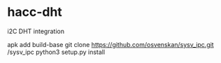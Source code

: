 # hacc-dht
i2C DHT integration

apk add build-base
git clone https://github.com/osvenskan/sysv_ipc.git /sysv_ipc
python3 setup.py install

